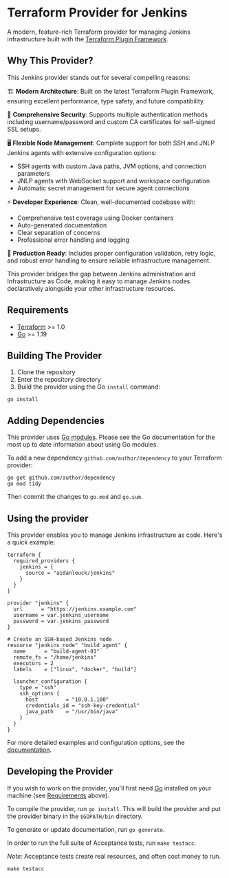 # Terraform Provider for Jenkins

A modern, feature-rich Terraform provider for managing Jenkins infrastructure built with the [Terraform Plugin Framework](https://github.com/hashicorp/terraform-plugin-framework).

## Why This Provider?

This Jenkins provider stands out for several compelling reasons:

🏗️ **Modern Architecture**: Built on the latest Terraform Plugin Framework, ensuring excellent performance, type safety, and future compatibility.

🔐 **Comprehensive Security**: Supports multiple authentication methods including username/password and custom CA certificates for self-signed SSL setups.

🖥️ **Flexible Node Management**: Complete support for both SSH and JNLP Jenkins agents with extensive configuration options:
- SSH agents with custom Java paths, JVM options, and connection parameters
- JNLP agents with WebSocket support and workspace configuration
- Automatic secret management for secure agent connections

⚡ **Developer Experience**: Clean, well-documented codebase with:
- Comprehensive test coverage using Docker containers
- Auto-generated documentation
- Clear separation of concerns
- Professional error handling and logging

🔧 **Production Ready**: Includes proper configuration validation, retry logic, and robust error handling to ensure reliable infrastructure management.

This provider bridges the gap between Jenkins administration and Infrastructure as Code, making it easy to manage Jenkins nodes declaratively alongside your other infrastructure resources.

## Requirements

- [Terraform](https://developer.hashicorp.com/terraform/downloads) >= 1.0
- [Go](https://golang.org/doc/install) >= 1.19

## Building The Provider

1. Clone the repository
1. Enter the repository directory
1. Build the provider using the Go `install` command:

```shell
go install
```

## Adding Dependencies

This provider uses [Go modules](https://github.com/golang/go/wiki/Modules).
Please see the Go documentation for the most up to date information about using Go modules.

To add a new dependency `github.com/author/dependency` to your Terraform provider:

```shell
go get github.com/author/dependency
go mod tidy
```

Then commit the changes to `go.mod` and `go.sum`.

## Using the provider

This provider enables you to manage Jenkins infrastructure as code. Here's a quick example:

```hcl
terraform {
  required_providers {
    jenkins = {
      source = "aidanleuck/jenkins"
    }
  }
}

provider "jenkins" {
  url      = "https://jenkins.example.com"
  username = var.jenkins_username
  password = var.jenkins_password
}

# Create an SSH-based Jenkins node
resource "jenkins_node" "build_agent" {
  name      = "build-agent-01"
  remote_fs = "/home/jenkins"
  executors = 2
  labels    = ["linux", "docker", "build"]
  
  launcher_configuration {
    type = "ssh"
    ssh_options {
      host         = "10.0.1.100"
      credentials_id = "ssh-key-credential"
      java_path    = "/usr/bin/java"
    }
  }
}
```

For more detailed examples and configuration options, see the [documentation](docs/).

## Developing the Provider

If you wish to work on the provider, you'll first need [Go](http://www.golang.org) installed on your machine (see [Requirements](#requirements) above).

To compile the provider, run `go install`. This will build the provider and put the provider binary in the `$GOPATH/bin` directory.

To generate or update documentation, run `go generate`.

In order to run the full suite of Acceptance tests, run `make testacc`.

*Note:* Acceptance tests create real resources, and often cost money to run.

```shell
make testacc
```
